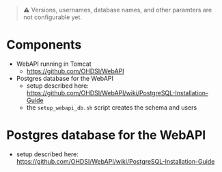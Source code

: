 
> ⚠️ Versions, usernames, database names, and other paramters are not configurable yet.

# Components

- WebAPI running in Tomcat
    - https://github.com/OHDSI/WebAPI
- Postgres database for the WebAPI
    - setup described here: https://github.com/OHDSI/WebAPI/wiki/PostgreSQL-Installation-Guide
    - the `setup_webapi_db.sh` script creates the schema and users

# Postgres database for the WebAPI

- setup described here: https://github.com/OHDSI/WebAPI/wiki/PostgreSQL-Installation-Guide